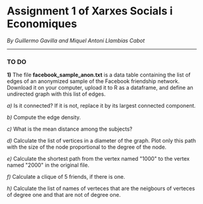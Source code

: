 # Assignment 1 of Xarxes Socials i Economiques
*By Guillermo Gavilla and Miquel Antoni Llambías Cabot*


---
### TO DO

**1)** The file **facebook_sample_anon.txt** is a data table containing the list of edges of an anonymized  sample of the Facebook friendship network. Download it on your computer,  upload it to R as a dataframe, and define an undirected graph with this list of edges.

*a)* Is it connected? If it is not, replace it by its largest connected component.

*b)* Compute the edge density.

*c)* What is the mean distance among the subjects?

*d)* Calculate the list of vertices in a diameter of the graph. Plot only this path with the size of the node proportional to the degree of the node.

*e)* Calculate the shortest path from the vertex named "1000" to the vertex named "2000" in the original file.

*f)* Calculate a clique of  5 friends, if there is one.

*h)* Calculate the list of names of verteces that are the neigbours of verteces of degree one and that are not of degree one.
